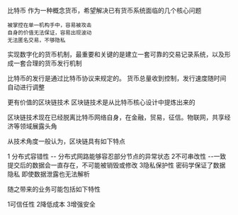 比特币  作为一种概念货币，希望解决已有货币系统面临的几个核心问题

    被掌控在单一机构手中，容易被攻击
    自身的价值无法保证，容易出现波动
    无法匿名交易，不够隐私

实现数字化的货币机制，最重要和关键的是建立一套可靠的交易记录系统，以及形成一套合理的货币发行机制

   比特币的发行是通过比特币协议来规定的。  货币总量收到控制，发行速度随时间自动进行调整

更有价值的区块链技术    区块链技术是从比特币核心设计中提炼出来的

区块链技术现在已经脱离比特币网络自身，在金融，贸易，征信。物联网，共享经济等领域展露头角



从技术角度一般认为，区块链具有如下特点

 1 分布式容错性  -- 分布式网路能够容忍部分节点的异常状态
 2不可串改性    --一致提交后的数据会一直存在，不可能被销毁或修改
 3隐私保护性  密码学保证了数据隐私 即使数据泄露也无法解析

随之带来的业务可能包括如下特性

 1可信任性 
 2降低成本
 3增强安全